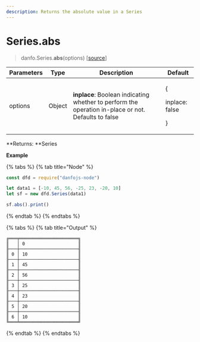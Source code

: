 ```yaml
---
description: Returns the absolute value in a Series
---
```


# Series.abs

> danfo.Series.**abs**(options)    \[[source](https://github.com/opensource9ja/danfojs/blob/master/danfojs/src/core/series.js#L793)]

| Parameters | Type   | Description                                                                                          | Default                               |
| ---------- | ------ | ---------------------------------------------------------------------------------------------------- | ------------------------------------- |
| options    | Object | **inplace**:  Boolean indicating whether to perform the operation in-place or not. Defaults to false | <p>{</p><p>inplace: false</p><p>}</p> |

**Returns: **Series

**Example**

{% tabs %}
{% tab title="Node" %}
```javascript
const dfd = require("danfojs-node")

let data1 = [-10, 45, 56, -25, 23, -20, 10]
let sf = new dfd.Series(data1)

sf.abs().print()
```
{% endtab %}
{% endtabs %}

{% tabs %}
{% tab title="Output" %}
```
╔═══╤══════════════════════╗
║   │ 0                    ║
╟───┼──────────────────────╢
║ 0 │ 10                   ║
╟───┼──────────────────────╢
║ 1 │ 45                   ║
╟───┼──────────────────────╢
║ 2 │ 56                   ║
╟───┼──────────────────────╢
║ 3 │ 25                   ║
╟───┼──────────────────────╢
║ 4 │ 23                   ║
╟───┼──────────────────────╢
║ 5 │ 20                   ║
╟───┼──────────────────────╢
║ 6 │ 10                   ║
╚═══╧══════════════════════╝
```
{% endtab %}
{% endtabs %}

